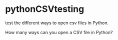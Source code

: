 # pythonCSVtesting
test the different ways to open csv files in Python.

How many ways can you open a CSV file in Python?
